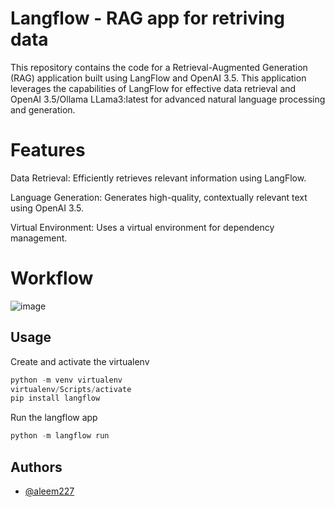 
# Langflow - RAG app for retriving data

This repository contains the code for a Retrieval-Augmented Generation (RAG) application built using LangFlow and OpenAI 3.5. This application leverages the capabilities of LangFlow for effective data retrieval and OpenAI 3.5/Ollama LLama3:latest for advanced natural language processing and generation.

# Features
Data Retrieval: Efficiently retrieves relevant information using LangFlow.

Language Generation: Generates high-quality, contextually relevant text using OpenAI 3.5.

Virtual Environment: Uses a virtual environment for dependency management.

# Workflow 

![image](https://github.com/aleem227/Langflow-RAG-app/assets/100162716/0a8d1b6f-c29c-440d-98ae-7db7e5574386)

## Usage

Create and activate the virtualenv
```python
python -m venv virtualenv
virtualenv/Scripts/activate
pip install langflow
```
Run the langflow app

```python
python -m langflow run
```


## Authors

- [@aleem227](https://www.github.com/aleem227)

